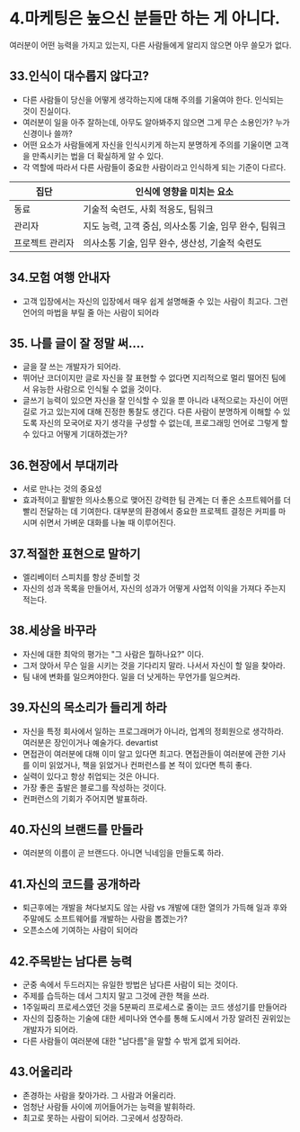 # 4.마케팅은 높으신 분들만 하는 게 아니다.


여러분이 어떤 능력을 가지고 있는지, 다른 사람들에게 알리지 않으면 아무 쓸모가 없다. 


## 33.인식이 대수롭지 않다고? 

- 다른 사람들이 당신을 어떻게 생각하는지에 대해 주의를 기울여야 한다. 인식되는 것이 진실이다. 
- 여러분이 일을 아주 잘하는데, 아무도 알아봐주지 않으면 그게 무슨 소용인가? 누가 신경이나 쓸까? 
- 어떤 요소가 사람들에게 자신을 인식시키게 하는지 분명하게 주의를 기울이면 고객을 만족시키는 법을 더 확실하게 알 수 있다. 
- 각 역할에 따라서 다른 사람들이 중요한 사람이라고 인식하게 되는 기준이 다르다. 

|집단 |인식에 영향을 미치는 요소 |
|-|-|
|동료 |기술적 숙련도, 사회 적응도, 팀워크 |
|관리자 |지도 능력, 고객 중심, 의사소통 기술, 임무 완수, 팀워크 |
|프로젝트 관리자 |의사소통 기술, 임무 완수, 생산성, 기술적 숙련도 |



## 34.모험 여행 안내자 

- 고객 입장에서는 자신의 입장에서 매우 쉽게 설명해줄 수 있는 사람이 최고다. 그런 언어의 마법을 부릴 줄 아는 사람이 되어라 


## 35. 나를 글이 잘 정말 써....

- 글을 잘 쓰는 개발자가 되어라. 
- 뛰어난 코더이지만 글로 자신을 잘 표현할 수 없다면 지리적으로 멀리 떨어진 팀에서 유능한 사람으로 인식될 수 없을 것이다. 
- 글쓰기 능력이 있으면 자신을 잘 인식할 수 있을 뿐 아니라 내적으로는 자신이 어떤 길로 가고 있는지에 대해 진정한 통찰도 생긴다. 다른 사람이 분명하게 이해할 수 있도록 자신의 모국어로 자기 생각을 구성할 수 없는데, 프로그래밍 언어로 그렇게 할 수 있다고 어떻게 기대하겠는가? 


## 36.현장에서 부대끼라 

- 서로 만나는 것의 중요성 
- 효과적이고 활발한 의사소통으로 맺어진 강력한 팀 관계는 더 좋은 소프트웨어를 더 빨리 전달하는 데 기여한다. 대부분의 환경에서 중요한 프로젝트 결정은 커피를 마시며 쉬면서 가벼운 대화를 나눌 때 이루어진다. 


## 37.적절한 표현으로 말하기

- 엘리베이터 스피치를 항상 준비할 것 
- 자신의 성과 목록을 만들어서, 자신의 성과가 어떻게 사업적 이익을 가져다 주는지 적는다. 


## 38.세상을 바꾸라 

- 자신에 대한 최악의 평가는 "그 사람은 뭘하나요?" 이다. 
- 그저 앉아서 무슨 일을 시키는 것을 기다리지 말라. 나서서 자신이 할 일을 찾아라. 
- 팀 내에 변화를 일으켜야한다. 일을 더 낫게하는 무언가를 일으켜라. 


## 39.자신의 목소리가 들리게 하라

- 자신을 특정 회사에서 일하는 프로그래머가 아니라, 업계의 정회원으로 생각하라. 여러분은 장인이거나 예술가다. devartist 
- 면접관이 여러분에 대해 이미 알고 있다면 최고다. 면접관들이 여러분에 관한 기사를 이미 읽었거나, 책을 읽었거나 컨퍼런스를 본 적이 있다면 특히 좋다. 
- 실력이 있다고 항상 취업되는 것은 아니다. 
- 가장 좋은 출발은 블로그를 작성하는 것이다. 
- 컨퍼런스의 기회가 주어지면 발표하라. 


## 40.자신의 브랜드를 만들라 

- 여러분의 이름이 곧 브랜드다. 아니면 닉네임을 만들도록 하라. 


## 41.자신의 코드를 공개하라

- 퇴근후에는 개발을 쳐다보지도 않는 사람 vs 개발에 대한 열의가 가득해 일과 후와 주말에도 소프트웨어를 개발하는 사람을 뽑겠는가? 
- 오픈소스에 기여하는 사람이 되어라 


## 42.주목받는 남다른 능력 

- 군중 속에서 두드러지는 유일한 방법은 남다른 사람이 되는 것이다. 
- 주제를 습득하는 데서 그치지 말고 그것에 관한 책을 쓰라. 
- 1주일짜리 프로세스였던 것을 5분짜리 프로세스로 줄이는 코드 생성기를 만들어라 
- 자신의 집중하는 기술에 대한 세미나와 연수를 통해 도시에서 가장 알려진 권위있는 개발자가 되어라. 
- 다른 사람들이 여러분에 대한 "남다름"을 말할 수 밖게 없게 되어라. 


## 43.어울리라 

- 존경하는 사람을 찾아가라. 그 사람과 어울리라. 
- 엄청난 사람들 사이에 끼어들어가는 능력을 발휘하라. 
- 최고로 못하는 사람이 되어라. 그곳에서 성장하라. 


